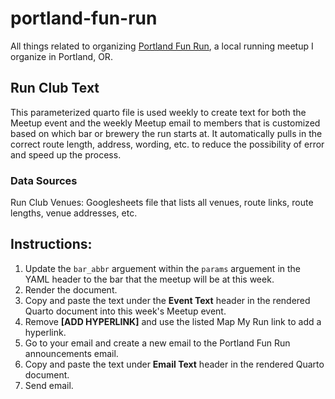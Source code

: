 # portland-fun-run
All things related to organizing [Portland Fun Run](https://www.meetup.com/portland-fun-run/), a local running meetup I organize in Portland, OR.  

## Run Club Text  
This parameterized quarto file is used weekly to create text for both the Meetup event and the weekly Meetup email to members that is customized based on which bar or brewery the run starts at. It automatically pulls in the correct route length, address, wording, etc. to reduce the possibility of error and speed up the process.     

### Data Sources  
Run Club Venues: Googlesheets file that lists all venues, route links, route lengths, venue addresses, etc. 

## Instructions:  
1.  Update the `bar_abbr` arguement within the `params` arguement in the YAML header to the bar that the meetup will be at this week.
2.  Render the document.
3.  Copy and paste the text under the **Event Text** header in the rendered Quarto document into this week's Meetup event.
4.  Remove **[ADD HYPERLINK]** and use the listed Map My Run link to add a hyperlink.
5.  Go to your email and create a new email to the Portland Fun Run announcements email.
6.  Copy and paste the text under **Email Text** header in the rendered Quarto document.
7.  Send email.

